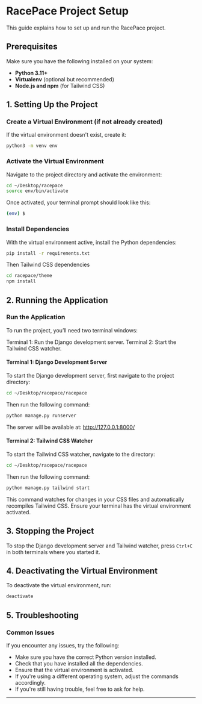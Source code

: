 # RacePace Project Setup

This guide explains how to set up and run the RacePace project.


## Prerequisites

Make sure you have the following installed on your system:

- **Python 3.11+**
- **Virtualenv** (optional but recommended)
- **Node.js and npm** (for Tailwind CSS)


## 1. Setting Up the Project

### Create a Virtual Environment (if not already created)

If the virtual environment doesn't exist, create it:

```bash
python3 -m venv env
```

### Activate the Virtual Environment

Navigate to the project directory and activate the environment:

```bash
cd ~/Desktop/racepace
source env/bin/activate
```

Once activated, your terminal prompt should look like this:

```bash
(env) $
```

### Install Dependencies

With the virtual environment active, install the Python dependencies:

```bash
pip install -r requirements.txt
```

Then Tailwind CSS dependencies

```bash
cd racepace/theme
npm install
```

## 2. Running the Application
### Run the Application

To run the project, you’ll need two terminal windows:

Terminal 1: Run the Django development server.
Terminal 2: Start the Tailwind CSS watcher.

#### Terminal 1: Django Development Server

To start the Django development server, first navigate to the project directory:
```bash
cd ~/Desktop/racepace/racepace
```
Then run the following command:
```bash
python manage.py runserver
```

The server will be available at: http://127.0.0.1:8000/

#### Terminal 2: Tailwind CSS Watcher

To start the Tailwind CSS watcher, navigate to the directory:
```bash
cd ~/Desktop/racepace/racepace
```

Then run the following command:
```bash
python manage.py tailwind start
```
This command watches for changes in your CSS files and automatically recompiles Tailwind CSS.
Ensure your terminal has the virtual environment activated.

## 3. Stopping the Project

To stop the Django development server and Tailwind watcher, press `Ctrl+C` in both terminals where you started it.


## 4. Deactivating the Virtual Environment
To deactivate the virtual environment, run:

```bash
deactivate
```

## 5. Troubleshooting
### Common Issues
If you encounter any issues, try the following:
* Make sure you have the correct Python version installed.
* Check that you have installed all the dependencies.
* Ensure that the virtual environment is activated.
* If you're using a different operating system, adjust the commands accordingly.
* If you're still having trouble, feel free to ask for help.
---


